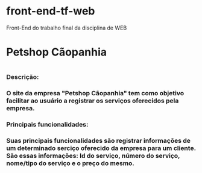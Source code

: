 # front-end-tf-web
Front-End do trabalho final da disciplina de WEB

<h1>Petshop Cãopanhia<h1>

<h3> Descrição: <h3>
O site da empresa "Petshop Cãopanhia" tem como objetivo facilitar ao usuário a registrar os serviços oferecidos pela empresa.

<h3> Principais funcionalidades: <h3>
Suas principais funcionalidades são registrar informações de um determinado serciço oferecido da empresa para um cliente. São essas informações: Id do serviço, número do serviço, nome/tipo do serviço e o preço do mesmo. 
